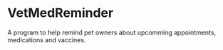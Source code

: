 # VetMedReminder
A program to help remind pet owners about upcomming appointments, medications and vaccines.
